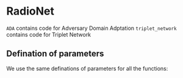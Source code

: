 # RadioNet

`ADA` contains code for Adversary Domain Adptation
`triplet_network` contains code for Triplet Network
## Defination of parameters

We use the same definations of parameters for all the functions:


